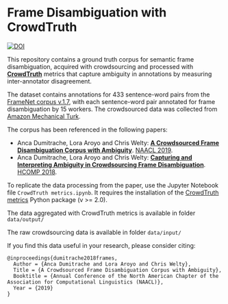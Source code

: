 # Frame Disambiguation with CrowdTruth

[![DOI](https://zenodo.org/badge/DOI/10.5281/zenodo.1472345.svg)](https://doi.org/10.5281/zenodo.1472345)

This repository contains a ground truth corpus for semantic frame disambiguation, acquired with crowdsourcing and processed with **[CrowdTruth](http://crowdtruth.org/)** metrics that capture ambiguity in annotations by measuring inter-annotator disagreement.

The dataset contains annotations for 433 sentence-word pairs from the [FrameNet corpus v.1.7](https://framenet.icsi.berkeley.edu/), with each sentence-word pair annotated for frame disambiguation by 15 workers. The crowdsourced data was collected from [Amazon Mechanical Turk](https://www.mturk.com/).

The corpus has been referenced in the following papers:

* Anca Dumitrache, Lora Aroyo and Chris Welty: **[A Crowdsourced Frame Disambiguation Corpus with Ambiguity](https://arxiv.org/abs/1904.06101)**. [NAACL 2019](https://naacl2019.org/).
* Anca Dumitrache, Lora Aroyo and Chris Welty: **[Capturing and Interpreting Ambiguity in Crowdsourcing Frame Disambiguation](https://arxiv.org/abs/1805.00270)**. [HCOMP 2018](https://www.humancomputation.com/2018/).

To replicate the data processing from the paper, use the Jupyter Notebook file `CrowdTruth metrics.ipynb`. It requires the installation of the [CrowdTruth metrics](https://github.com/CrowdTruth/CrowdTruth-core) Python package (v >= 2.0).

The data aggregated with CrowdTruth metrics is available in folder `data/output/`

The raw crowdsourcing data is available in folder `data/input/`

If you find this data useful in your research, please consider citing:

```
@inproceedings{dumitrache2018frames,
  Author = {Anca Dumitrache and Lora Aroyo and Chris Welty},
  Title = {A Crowdsourced Frame Disambiguation Corpus with Ambiguity},
  Booktitle = {Annual Conference of the North American Chapter of the Association for Computational Linguistics (NAACL)},
  Year = {2019}
}
```
